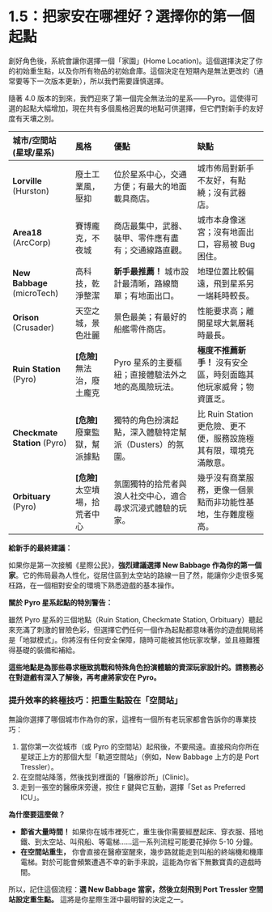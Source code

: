 # 1.5：把家安在哪裡好？選擇你的第一個起點

創好角色後，系統會讓你選擇一個「家園」(Home Location)。這個選擇決定了你的初始重生點，以及你所有物品的初始倉庫。這個決定在短期內是無法更改的（通常要等下一次版本更新），所以我們需要謹慎選擇。

隨著 4.0 版本的到來，我們迎來了第一個完全無法治的星系——Pyro。這使得可選的起點大幅增加，現在共有多個風格迥異的地點可供選擇，但它們對新手的友好度有天壤之別。

| 城市/空間站 (星球/星系)      | 風格                            | 優點                                                       | 缺點                                                              |
| :--------------------------- | :------------------------------ | :--------------------------------------------------------- | :---------------------------------------------------------------- |
| **Lorville** (Hurston)       | 廢土工業風，壓抑                | 位於星系中心，交通方便；有最大的地面載具商店。             | 城市佈局對新手不友好，有點繞；沒有武器店。                        |
| **Area18** (ArcCorp)         | 賽博龐克，不夜城                | 商店最集中，武器、裝甲、零件應有盡有；交通線路直觀。       | 城市本身像迷宮；沒有地面出口，容易被 Bug 困住。                   |
| **New Babbage** (microTech)  | 高科技，乾淨整潔                | **新手最推薦！** 城市設計最清晰，路線簡單；有地面出口。    | 地理位置比較偏遠，飛到星系另一端耗時較長。                        |
| **Orison** (Crusader)        | 天空之城，景色壯麗              | 景色最美；有最好的船艦零件商店。                           | 性能要求高；離開星球大氣層耗時最長。                              |
| **Ruin Station** (Pyro)      | **[危險]** 無法治，廢土龐克     | Pyro 星系的主要樞紐；直接體驗法外之地的高風險玩法。        | **極度不推薦新手！** 沒有安全區，時刻面臨其他玩家威脅；物資匱乏。 |
| **Checkmate Station** (Pyro) | **[危險]** 廢棄監獄，幫派據點   | 獨特的角色扮演起點，深入體驗特定幫派（Dusters）的氛圍。    | 比 Ruin Station 更危險、更不便，服務設施極其有限，環境充滿敵意。  |
| **Orbituary** (Pyro)         | **[危險]** 太空墳場，拾荒者中心 | 氛圍獨特的拾荒者與浪人社交中心，適合尋求沉浸式體驗的玩家。 | 幾乎沒有商業服務，更像一個景點而非功能性基地，生存難度極高。      |

**給新手的最終建議：**

如果你是第一次接觸《星際公民》，**強烈建議選擇 New Babbage 作為你的第一個家**。它的佈局最為人性化，從居住區到太空站的路線一目了然，能讓你少走很多冤枉路，在一個相對安全的環境下熟悉遊戲的基本操作。

**關於 Pyro 星系起點的特別警告：**

雖然 Pyro 星系的三個地點（Ruin Station, Checkmate Station, Orbituary）聽起來充滿了刺激的冒險色彩，但選擇它們任何一個作為起點都意味著你的遊戲開局將是「地獄模式」。你將沒有任何安全保障，隨時可能被其他玩家攻擊，並且極難獲得基礎的裝備和補給。

**這些地點是為那些尋求極致挑戰和特殊角色扮演體驗的資深玩家設計的。請務務必在對遊戲有深入了解後，再考慮將家安在 Pyro。**

### 提升效率的終極技巧：把重生點設在「空間站」

無論你選擇了哪個城市作為你的家，這裡有一個所有老玩家都會告訴你的專業技巧：

1.  當你第一次從城市（或 Pyro 的空間站）起飛後，不要飛遠。直接飛向你所在星球正上方的那個大型「軌道空間站」（例如，New Babbage 上方的是 Port Tressler）。
2.  在空間站降落，然後找到裡面的「醫療診所」(Clinic)。
3.  走到一張空的醫療床旁邊，按住 `F` 鍵與它互動，選擇「Set as Preferred ICU」。

**為什麼要這麼做？**

- **節省大量時間！** 如果你在城市裡死亡，重生後你需要經歷起床、穿衣服、搭地鐵、到太空站、叫飛船、等電梯……這一系列流程可能要花掉你 5-10 分鐘。
- **在空間站重生，** 你會直接在醫療室醒來，幾步路就能走到叫船的終端機和機庫電梯。對於可能會頻繁遭遇不幸的新手來說，這能為你省下無數寶貴的遊戲時間。

所以，記住這個流程：**選 New Babbage 當家，然後立刻飛到 Port Tressler 空間站設定重生點。** 這將是你星際生涯中最明智的決定之一。
